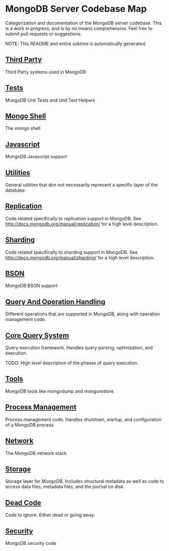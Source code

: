 # MongoDB Server Codebase Map
Categorization and documentation of the MongoDB server codebase.  This is a work in progress, and is by no means comprehensive.  Feel free to submit pull requests or suggestions.

NOTE:  This README and entire subtree is automatically generated.

## [Third Party](third\_party)
Third Party systems used in MongoDB

## [Tests](tests)
MongoDB Unit Tests and Unit Test Helpers

## [Mongo Shell](mongo\_shell)
The mongo shell

## [Javascript](javascript)
MongoDB Javascript support

## [Utilities](utilities)
General utilities that don not necessarily represent a specific layer of the database

## [Replication](replication)
Code related specifically to replication support in MongoDB.  See http://docs.mongodb.org/manual/replication/ for a high level description.

## [Sharding](sharding)
Code related specifically to sharding support in MongoDB.  See http://docs.mongodb.org/manual/sharding/ for a high level description.

## [BSON](bson)
MongoDB BSON support

## [Query And Operation Handling](query\_and\_operation\_handling)
Different operations that are supported in MongoDB, along with operation management code.

## [Core Query System](core\_query\_system)
Query execution framework.  Handles query parsing, optimization, and execution.

TODO: High level description of the phases of query execution.

## [Tools](tools)
MongoDB tools like mongodump and mongorestore

## [Process Management](process\_management)
Process management code.  Handles shutdown, startup, and configuration of a MongoDB process

## [Network](network)
The MongoDB network stack

## [Storage](storage)
Storage layer for MongoDB.  Includes structural metadata as well as code to access data files, metadata files, and the journal on disk

## [Dead Code](dead\_code)
Code to ignore.  Either dead or going away.

## [Security](security)
MongoDB security code

